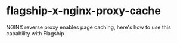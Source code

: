 # flagship-x-nginx-proxy-cache
NGINX reverse proxy enables page caching, here's how to use this capability with Flagship
